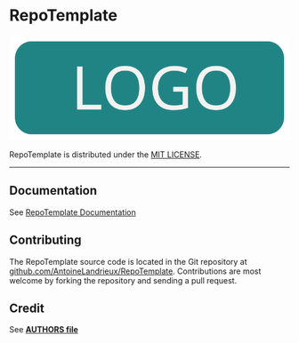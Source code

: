 
# RepoTemplate

![RepoTemplate](resources/github/logo.svg)

RepoTemplate is distributed under the [MIT LICENSE](LICENSE).

---

## Documentation

See [RepoTemplate Documentation](doc/documentation.md)

## Contributing

The RepoTemplate source code is located in the Git repository at [github.com/AntoineLandrieux/RepoTemplate](https://github.com/AntoineLandrieux/RepoTemplate/).
Contributions are most welcome by forking the repository and sending a pull request.

## Credit

See **[AUTHORS file](AUTHORS)**
